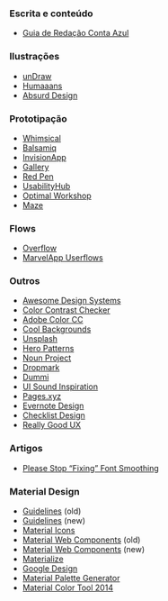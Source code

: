 ### Escrita e conteúdo
- [Guia de Redação Conta Azul](https://guiaderedacao.contaazul.design/)

### Ilustrações
- [unDraw](https://undraw.co/illustrations)
- [Humaaans](https://www.humaaans.com/)
- [Absurd Design](https://absurd.design/)

### Prototipação
- [Whimsical](https://whimsical.co)
- [Balsamiq](https://balsamiq.com)
- [InvisionApp](http://invisionapp.com)
- [Gallery](https://gallery.io)
- [Red Pen](https://redpen.io)
- [UsabilityHub](https://usabilityhub.com)
- [Optimal Workshop](https://www.optimalworkshop.com)
- [Maze](https://maze.design)

### Flows
- [Overflow](https://overflow.io/)
- [MarvelApp Userflows](https://userflows.marvelapp.com/)

### Outros
- [Awesome Design Systems](https://github.com/alexpate/awesome-design-systems)
- [Color Contrast Checker](https://webaim.org/resources/contrastchecker/)
- [Adobe Color CC](https://color.adobe.com/pt/create/color-wheel/)
- [Cool Backgrounds](https://coolbackgrounds.io)
- [Unsplash](https://unsplash.com/)
- [Hero Patterns](http://www.heropatterns.com/)
- [Noun Project](https://thenounproject.com/)
- [Dropmark](http://dropmark.com)
- [Dummi](http://dummi.io/)
- [UI Sound Inspiration](https://uisounds.prototypr.io/sounds/)
- [Pages.xyz](https://www.pages.xyz/)
- [Evernote Design](https://www.evernote.design/)
- [Checklist Design](https://www.checklist.design/)
- [Really Good UX](https://www.reallygoodux.io/)

### Artigos
- [Please Stop “Fixing” Font Smoothing](http://usabilitypost.com/2012/11/05/stop-fixing-font-smoothing/)

### Material Design
- [Guidelines](https://material.io/archive/guidelines/) (old)
- [Guidelines](https://material.io/design) (new)
- [Material Icons](https://material.io/icons/)
- [Material Web Components](https://material-components-web.appspot.com/) (old) 
- [Material Web Components](https://material-components.github.io/material-components-web-catalog) (new)
- [Materialize](http://materializecss.com/)
- [Google Design](https://medium.com/google-design)
- [Material Palette Generator](https://material.io/design/color/the-color-system.html#tools-for-picking-colors)
- [Material Color Tool 2014](https://material.io/tools/color)
